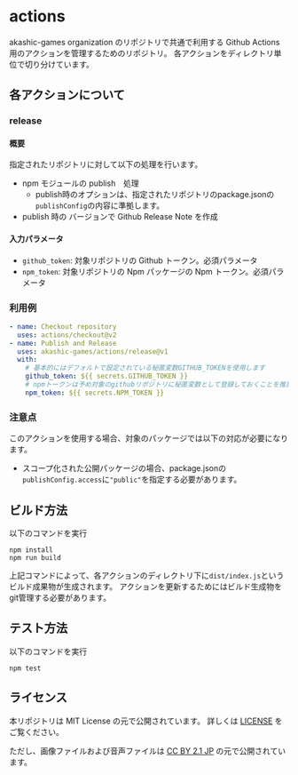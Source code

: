 # actions
akashic-games organization のリポジトリで共通で利用する Github Actions 用のアクションを管理するためのリポジトリ。
各アクションをディレクトリ単位で切り分けています。

## 各アクションについて
### release
#### 概要
指定されたリポジトリに対して以下の処理を行います。
* npm モジュールの publish　処理
  * publish時のオプションは、指定されたリポジトリのpackage.jsonの`publishConfig`の内容に準拠します。
* publish 時の バージョンで Github Release Note を作成

#### 入力パラメータ
* `github_token`: 対象リポジトリの Github トークン。必須パラメータ
* `npm_token`: 対象リポジトリの Npm パッケージの Npm トークン。必須パラメータ

### 利用例
```yml
- name: Checkout repository
  uses: actions/checkout@v2
- name: Publish and Release
  uses: akashic-games/actions/release@v1
  with:
    # 基本的にはデフォルトで設定されている秘匿変数GITHUB_TOKENを使用します
    github_token: ${{ secrets.GITHUB_TOKEN }}
    # npmトークンは予め対象のgithubリポジトリに秘匿変数として登録しておくことを推奨します
    npm_token: ${{ secrets.NPM_TOKEN }}
```

### 注意点
このアクションを使用する場合、対象のパッケージでは以下の対応が必要になります。
* スコープ化された公開パッケージの場合、package.jsonの`publishConfig.access`に`"public"`を指定する必要があります。

## ビルド方法
以下のコマンドを実行

```
npm install
npm run build
```

上記コマンドによって、各アクションのディレクトリ下に`dist/index.js`というビルド成果物が生成されます。
アクションを更新するためにはビルド生成物をgit管理する必要があります。

## テスト方法
以下のコマンドを実行

```
npm test
```

## ライセンス

本リポジトリは MIT License の元で公開されています。
詳しくは [LICENSE](https://github.com/akashic-games/actions/blob/master/LICENSE) をご覧ください。

ただし、画像ファイルおよび音声ファイルは
[CC BY 2.1 JP](https://creativecommons.org/licenses/by/2.1/jp/) の元で公開されています。
